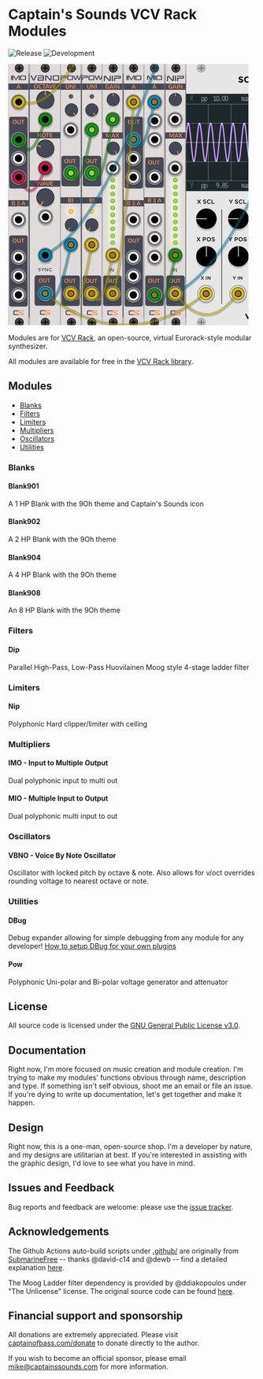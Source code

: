 # Captain's Sounds VCV Rack Modules

![Release](https://github.com/captainssounds/vcv-CaptainsSounds/workflows/Release/badge.svg) ![Development](https://github.com/captainssounds/vcv-CaptainsSounds/workflows/Development/badge.svg?branch=master)

![screeshot](./images/vcv523.png)

Modules are for [VCV Rack](https://vcvrack.com), an open-source, virtual Eurorack-style modular synthesizer.

All modules are available for free in the [VCV Rack library](https://captainssounds.com/vcv).

## Modules

- [Blanks](#blanks)
- [Filters](#filters)
- [Limiters](#limiters)
- [Multipliers](#mults)
- [Oscillators](#osc)
- [Utilities](#utils)

### <a name="blanks"></a> Blanks 

#### Blank901
A 1 HP Blank with the 9Oh theme and Captain's Sounds icon

#### Blank902
A 2 HP Blank with the 9Oh theme

#### Blank904
A 4 HP Blank with the 9Oh theme

#### Blank908
An 8 HP Blank with the 9Oh theme

### <a name="filters"></a> Filters

#### Dip
Parallel High-Pass, Low-Pass Huovilainen Moog style 4-stage ladder filter

### <a name="mults"></a> Limiters

#### Nip
Polyphonic Hard clipper/limiter with ceiling


### <a name="mults"></a> Multipliers 

#### IMO - Input to Multiple Output
Dual polyphonic input to multi out

#### MIO - Multiple Input to Output
Dual polyphonic multi input to out


### <a name="osc"></a> Oscillators

#### VBNO - Voice By Note Oscillator
Oscillator with locked pitch by octave & note. Also allows for v/oct overrides rounding voltage to nearest octave or note.


### <a name="utils"></a> Utilities

#### DBug
Debug expander allowing for simple debugging from any module for any developer! [How to setup DBug for your own plugins](https://github.com/captainssounds/vcv-CaptainsSounds/wiki/How-to-setup-your-plugins-to-use-DBug)

#### Pow
Polyphonic Uni-polar and Bi-polar voltage generator and attenuator

## License

All source code is licensed under the [GNU General Public License v3.0](https://www.gnu.org/licenses/gpl-3.0.txt).

## Documentation

Right now, I'm more focused on music creation and module creation. I'm trying to make my modules' functions obvious through name, description and type. If something isn't self obvious, shoot me an email or file an issue. If you're dying to write up documentation, let's get together and make it happen.

## Design

Right now, this is a one-man, open-source shop. I'm a developer by nature, and my designs are utilitarian at best. If you're interested in assisting with the graphic design, I'd love to see what you have in mind. 

## Issues and Feedback

Bug reports and feedback are welcome: please use the [issue tracker](https://github.com/captainssounds/vcv-CaptainsSounds/issues).

## Acknowledgements

The Github Actions auto-build scripts under [.github/](.github) are originally from [SubmarineFree](https://github.com/david-c14/SubmarineFree) -- thanks @david-c14 and @dewb -- find a detailed explanation [here](https://github.com/david-c14/SubmarineFree/wiki/Cross-compiling-using-github-actions).

The Moog Ladder filter dependency is provided by @ddiakopoulos under "The Unlicense" license. The original source code can be found [here](https://github.com/ddiakopoulos/MoogLadders).

## Financial support and sponsorship
All donations are extremely appreciated.
Please visit [captainofbass.com/donate](https://captainofbass.com/donate) to donate directly to the author.

 If you wish to become an official sponsor, please email [mike@captainssounds.com](mailto:mike@captainssounds.com) for more information.
